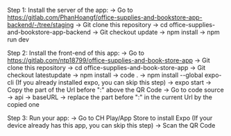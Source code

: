 Step 1: Install the server of the app:
-> Go to https://gitlab.com/PhanHoangf/office-supplies-and-bookstore-app-backend/-/tree/staging
-> Git clone this repository
-> cd office-supplies-and-bookstore-app-backend
-> Git checkout update
-> npm install 
-> npm run dev

Step 2: Install the front-end of this app:
-> Go to https://gitlab.com/ntp18799/office-supplies-and-book-store-app
-> Git clone this repository
-> cd office-supplies-and-book-store-app
-> Git checkout latestupdate
-> npm install 
-> code .
-> npm install --global expo-cli (If you already installed expo, you can skip this step)
-> expo start
-> Copy the part of the Url before ":" above the QR Code
-> Go to code source -> api -> baseURL -> replace the part before ":" in the current Url by the copied one 

Step 3: Run your app:
-> Go to CH Play/App Store to install Expo (If your device already has this app, you can skip this step)
-> Scan the QR Code 
